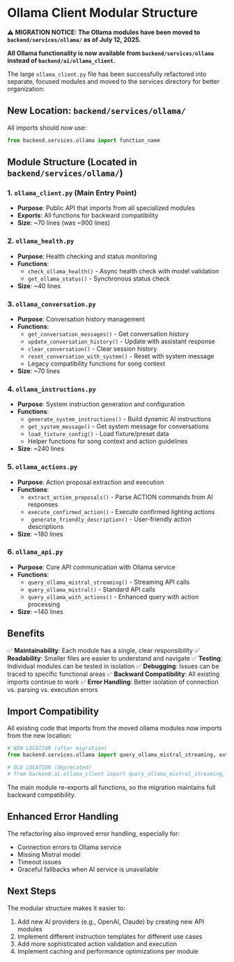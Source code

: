 # Ollama Client Modular Structure

**⚠️ MIGRATION NOTICE: The Ollama modules have been moved to `backend/services/ollama/` as of July 12, 2025.**

**All Ollama functionality is now available from `backend/services/ollama` instead of `backend/ai/ollama_client`.**

The large `ollama_client.py` file has been successfully refactored into separate, focused modules and moved to the services directory for better organization:

## New Location: `backend/services/ollama/`

All imports should now use:
```python
from backend.services.ollama import function_name
```

## Module Structure (Located in `backend/services/ollama/`)

### 1. `ollama_client.py` (Main Entry Point)
- **Purpose**: Public API that imports from all specialized modules
- **Exports**: All functions for backward compatibility
- **Size**: ~70 lines (was ~900 lines)

### 2. `ollama_health.py`
- **Purpose**: Health checking and status monitoring
- **Functions**:
  - `check_ollama_health()` - Async health check with model validation
  - `get_ollama_status()` - Synchronous status check
- **Size**: ~40 lines

### 3. `ollama_conversation.py`
- **Purpose**: Conversation history management
- **Functions**:
  - `get_conversation_messages()` - Get conversation history
  - `update_conversation_history()` - Update with assistant response
  - `clear_conversation()` - Clear session history
  - `reset_conversation_with_system()` - Reset with system message
  - Legacy compatibility functions for song context
- **Size**: ~70 lines

### 4. `ollama_instructions.py`
- **Purpose**: System instruction generation and configuration
- **Functions**:
  - `generate_system_instructions()` - Build dynamic AI instructions
  - `get_system_message()` - Get system message for conversations
  - `load_fixture_config()` - Load fixture/preset data
  - Helper functions for song context and action guidelines
- **Size**: ~240 lines

### 5. `ollama_actions.py`
- **Purpose**: Action proposal extraction and execution
- **Functions**:
  - `extract_action_proposals()` - Parse ACTION commands from AI responses
  - `execute_confirmed_action()` - Execute confirmed lighting actions
  - `_generate_friendly_description()` - User-friendly action descriptions
- **Size**: ~180 lines

### 6. `ollama_api.py`
- **Purpose**: Core API communication with Ollama service
- **Functions**:
  - `query_ollama_mistral_streaming()` - Streaming API calls
  - `query_ollama_mistral()` - Standard API calls
  - `query_ollama_with_actions()` - Enhanced query with action processing
- **Size**: ~140 lines

## Benefits

✅ **Maintainability**: Each module has a single, clear responsibility
✅ **Readability**: Smaller files are easier to understand and navigate
✅ **Testing**: Individual modules can be tested in isolation
✅ **Debugging**: Issues can be traced to specific functional areas
✅ **Backward Compatibility**: All existing imports continue to work
✅ **Error Handling**: Better isolation of connection vs. parsing vs. execution errors

## Import Compatibility

All existing code that imports from the moved ollama modules now imports from the new location:

```python
# NEW LOCATION (after migration)
from backend.services.ollama import query_ollama_mistral_streaming, extract_action_proposals, execute_confirmed_action

# OLD LOCATION (deprecated) 
# from backend.ai.ollama_client import query_ollama_mistral_streaming, extract_action_proposals, execute_confirmed_action
```

The main module re-exports all functions, so the migration maintains full backward compatibility.

## Enhanced Error Handling

The refactoring also improved error handling, especially for:
- Connection errors to Ollama service
- Missing Mistral model
- Timeout issues
- Graceful fallbacks when AI service is unavailable

## Next Steps

The modular structure makes it easier to:
1. Add new AI providers (e.g., OpenAI, Claude) by creating new API modules
2. Implement different instruction templates for different use cases
3. Add more sophisticated action validation and execution
4. Implement caching and performance optimizations per module

